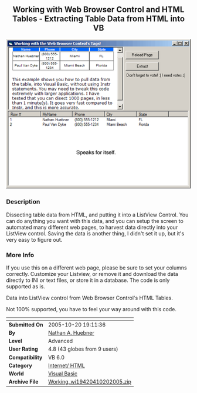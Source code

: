 ﻿<div align="center">

## Working with Web Browser Control and HTML Tables \- Extracting Table Data from HTML into VB

<img src="PIC200510201916211368.gif">
</div>

### Description

Dissecting table data from HTML, and putting it into a ListView Control. You can do anything you want with this data, and you can setup the screen to automated many different web pages, to harvest data directly into your ListView control. Saving the data is another thing, I didn't set it up, but it's very easy to figure out.
 
### More Info
 
If you use this on a different web page, please be sure to set your columns correctly. Customize your Listview, or remove it and download the data directly to INI or text files, or store it in a database. The code is only supported as is.

Data into ListView control from Web Browser Control's HTML Tables.

Not 100% supported, you have to feel your way around with this code.


<span>             |<span>
---                |---
**Submitted On**   |2005-10-20 19:11:36
**By**             |[Nathan A\. Huebner](https://github.com/Planet-Source-Code/PSCIndex/blob/master/ByAuthor/nathan-a-huebner.md)
**Level**          |Advanced
**User Rating**    |4.8 (43 globes from 9 users)
**Compatibility**  |VB 6\.0
**Category**       |[Internet/ HTML](https://github.com/Planet-Source-Code/PSCIndex/blob/master/ByCategory/internet-html__1-34.md)
**World**          |[Visual Basic](https://github.com/Planet-Source-Code/PSCIndex/blob/master/ByWorld/visual-basic.md)
**Archive File**   |[Working\_wi19420410202005\.zip](https://github.com/Planet-Source-Code/nathan-a-huebner-working-with-web-browser-control-and-html-tables-extracting-table-data-fr__1-62966/archive/master.zip)








